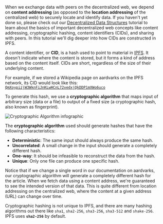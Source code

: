 When we exchange data with peers on the decentralized web, we depend on **content addressing** (as opposed to the **location addressing** of the centralized web) to securely locate and identify data. If you haven't yet done so, please check out our [Decentralized Data Structures](https://proto.school/#/data-structures/) tutorial to learn about the basics of important decentralized web concepts like content addressing, cryptographic hashing, content identifiers (CIDs), and sharing with peers. In this tutorial we'll dig deeper into how CIDs are constructed in IPFS.

A content identifier, or **CID**, is a hash used to point to material in [IPFS](https://ipfs.io). It doesn't indicate where the content is stored, but it forms a kind of address based on the content itself. CIDs are short, regardless of the size of their underlying content.

For example, if we stored a Wikipedia page on aardvarks on the IPFS network, its CID would look like this:  [`QmXoypizjW3WknFiJnKLwHCnL72vedxjQkDDP1mXWo6uco`](https://ipfs.io/ipfs/QmXoypizjW3WknFiJnKLwHCnL72vedxjQkDDP1mXWo6uco/wiki/Aardvark.html)

To generate this hash, we use a **cryptographic algorithm** that maps input of arbitrary size (data or a file) to output of a fixed size (a cryptographic hash, also known as fingerprint).

![Cryptographic Algorithm infographic](tutorial-assets/T0006L01-crypto-algo.jpg)

The **cryptographic algorithm** used should generate hashes that have the following characteristics:

- **Deterministic**: The same input should always produce the same hash.
- **Uncorrelated**: A small change in the input should generate a completely different hash.
- **One-way**: It should be infeasible to reconstruct the data from the hash.
- **Unique**: Only one file can produce one specific hash.

Notice that if we change a single word in our documentation on aardvarks, our cryptographic algorithm will generate a completely different hash for the article. When we fetch data using a content address, we're guaranteed to see the intended version of that data. This is quite different from location addressing on the centralized web, where the content at a given address (URL) can change over time.

Cryptographic hashing is not unique to IPFS, and there are many hashing algorithms out there like `sha1`, `sha2-256`, `sha3-256`, `sha3-512` and `shake-256`. IPFS uses **`sha2-256`** by default.
